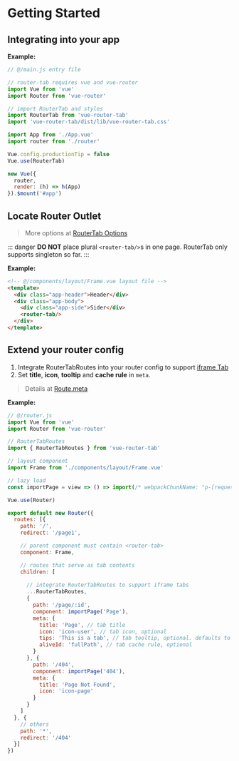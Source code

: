 
# Getting Started

## Integrating into your app

**Example:**

``` javascript {8,9,15}
// @/main.js entry file

// router-tab requires vue and vue-router
import Vue from 'vue'
import Router from 'vue-router'

// import RouterTab and styles
import RouterTab from 'vue-router-tab'
import 'vue-router-tab/dist/lib/vue-router-tab.css'

import App from './App.vue'
import router from './router'

Vue.config.productionTip = false
Vue.use(RouterTab)

new Vue({
  router,
  render: (h) => h(App)
}).$mount('#app')

```

## Locate Router Outlet

> More options at [RouterTab Options](../../api/README.md#routertab-配置参数)

::: danger
**DO NOT** place plural `<router-tab/>`s in one page. RouterTab only supports singleton so far.
:::

**Example:**

``` html {6}
<!-- @/components/layout/Frame.vue layout file -->
<template>
  <div class="app-header">Header</div>
  <div class="app-body">
    <div class="app-side">Sider</div>
    <router-tab/>
  </div>
</template>
```

## Extend your router config

1. Integrate RouterTabRoutes into your router config to support [iframe Tab](iframe.md)
2. Set **title**, **icon**, **tooltip** and **cache rule** in `meta`.

> Details at [Route.meta](../../api/README.md#route-meta-路由元信息)

**Example:**

``` javascript {6,9,22,25,28,33,34,35,36}
// @/router.js
import Vue from 'vue'
import Router from 'vue-router'

// RouterTabRoutes
import { RouterTabRoutes } from 'vue-router-tab'

// layout component
import Frame from './components/layout/Frame.vue'

// lazy load
const importPage = view => () => import(/* webpackChunkName: "p-[request]" */ `./views/${view}.vue`)

Vue.use(Router)

export default new Router({
  routes: [{
    path: '/',
    redirect: '/page1',

    // parent component must contain <router-tab>
    component: Frame,

    // routes that serve as tab contents
    children: [
      
      // integrate RouterTabRoutes to support iframe tabs
      ...RouterTabRoutes,
      {
        path: '/page/:id',
        component: importPage('Page'),
        meta: {
          title: 'Page', // tab title
          icon: 'icon-user', // tab icon, optional
          tips: 'This is a tab', // tab tooltip, optional. defaults to `meta.title`
          aliveId: 'fullPath', // tab cache rule, optional
        }
      }, {
        path: '/404',
        component: importPage('404'),
        meta: {
          title: 'Page Not Found',
          icon: 'icon-page'
        }
      }
    ]
  }, {
    // others
    path: '*',
    redirect: '/404'
  }]
})
```
